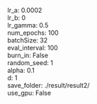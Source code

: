 lr_a: 0.0002  
lr_b: 0  
lr_gamma: 0.5  
num_epochs: 100  
batchSize: 32  
eval_interval: 100  
burn_in: False  
random_seed: 1  
alpha: 0.1  
d: 1  
save_folder: ./result/result2/  
use_gpu: False  
